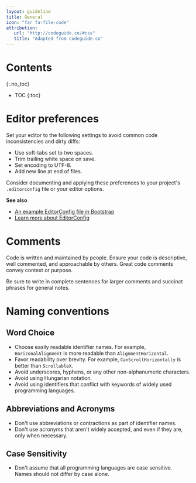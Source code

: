 ```yaml
---
layout: guideline
title: General
icon: "far fa-file-code"
attribution:
   url: "http://codeguide.co/#css"
   title: "Adapted from codeguide.co"
---
```


# Contents
{:.no_toc}
* TOC
{:toc}

# Editor preferences
Set your editor to the following settings to avoid common code inconsistencies and dirty diffs:

- Use soft-tabs set to two spaces.
- Trim trailing white space on save.
- Set encoding to UTF-8.
- Add new line at end of files.

Consider documenting and applying these preferences to your project's `.editorconfig` file or your editor options.

**See also**
* [An example EditorConfig file in Bootstrap](https://github.com/twbs/bootstrap/blob/master/.editorconfig)
* [Learn more about EditorConfig](http://editorconfig.org/)

# Comments

Code is written and maintained by people. Ensure your code is descriptive, well commented, and approachable by others. Great code comments convey context or purpose.

Be sure to write in complete sentences for larger comments and succinct phrases for general notes.

# Naming conventions

## Word Choice

- Choose easily readable identifier names. For example, `HorizonalAlignment` is more readable than `AlignmentHorizontal`.
- Favor readability over brevity. For example, `CanScrollHorizontally` is better than `ScrollableX`.
- Avoid underscores, hyphens, or any other non-alphanumeric characters.
- Avoid using Hungarian notation.
- Avoid using identifiers that conflict with keywords of widely used programming languages.

## Abbreviations and Acronyms

- Don't use abbreviations or contractions as part of identifier names.
- Don't use acronyms that aren't widely accepted, and even if they are, only when necessary.

## Case Sensitivity

- Don't assume that all programming languages are case sensitive. Names should not differ by case alone.
